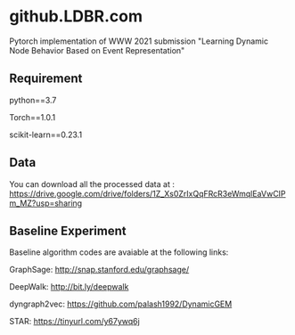 # github.LDBR.com
Pytorch implementation of WWW 2021 submission "Learning Dynamic Node Behavior Based on Event Representation"

## Requirement

python==3.7

Torch==1.0.1

scikit-learn==0.23.1

## Data

You can download all the processed data at : https://drive.google.com/drive/folders/1Z_Xs0ZrIxQqFRcR3eWmqlEaVwCIPm_MZ?usp=sharing 

## Baseline Experiment

Baseline algorithm codes are avaiable at the following links:

GraphSage:  http://snap.stanford.edu/graphsage/

DeepWalk: http://bit.ly/deepwalk

dyngraph2vec:  https://github.com/palash1992/DynamicGEM

STAR: https://tinyurl.com/y67ywq6j


